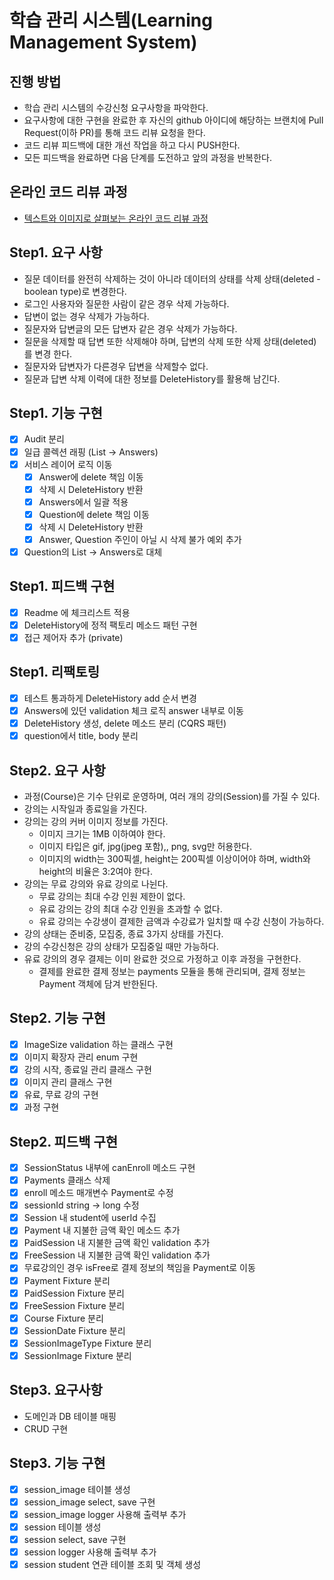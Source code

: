 # 학습 관리 시스템(Learning Management System)
## 진행 방법
* 학습 관리 시스템의 수강신청 요구사항을 파악한다.
* 요구사항에 대한 구현을 완료한 후 자신의 github 아이디에 해당하는 브랜치에 Pull Request(이하 PR)를 통해 코드 리뷰 요청을 한다.
* 코드 리뷰 피드백에 대한 개선 작업을 하고 다시 PUSH한다.
* 모든 피드백을 완료하면 다음 단계를 도전하고 앞의 과정을 반복한다.

## 온라인 코드 리뷰 과정
* [텍스트와 이미지로 살펴보는 온라인 코드 리뷰 과정](https://github.com/next-step/nextstep-docs/tree/master/codereview)

## Step1. 요구 사항
* 질문 데이터를 완전히 삭제하는 것이 아니라 데이터의 상태를 삭제 상태(deleted - boolean type)로 변경한다. 
* 로그인 사용자와 질문한 사람이 같은 경우 삭제 가능하다. 
* 답변이 없는 경우 삭제가 가능하다. 
* 질문자와 답변글의 모든 답변자 같은 경우 삭제가 가능하다. 
* 질문을 삭제할 때 답변 또한 삭제해야 하며, 답변의 삭제 또한 삭제 상태(deleted)를 변경 한다. 
* 질문자와 답변자가 다른경우 답변을 삭제할수 없다. 
* 질문과 답변 삭제 이력에 대한 정보를 DeleteHistory를 활용해 남긴다.

## Step1. 기능 구현
- [X] Audit 분리
- [X] 일급 콜렉션 래핑 (List<Answer> -> Answers)
- [X] 서비스 레이어 로직 이동
  - [X] Answer에 delete 책임 이동
  - [X] 삭제 시 DeleteHistory 반환
  - [X] Answers에서 일괄 적용
  - [X] Question에 delete 책임 이동
  - [X] 삭제 시 DeleteHistory 반환
  - [X] Answer, Question 주인이 아닐 시 삭제 불가 예외 추가
- [X] Question의 List<Answer> -> Answers로 대체

## Step1. 피드백 구현
- [X] Readme 에 체크리스트 적용
- [X] DeleteHistory에 정적 팩토리 메소드 패턴 구현
- [X] 접근 제어자 추가 (private)

## Step1. 리팩토링
- [X] 테스트 통과하게 DeleteHistory add 순서 변경
- [X] Answers에 있던 validation 체크 로직 answer 내부로 이동
- [X] DeleteHistory 생성, delete 메소드 분리 (CQRS 패턴)
- [X] question에서 title, body 분리

## Step2. 요구 사항
* 과정(Course)은 기수 단위로 운영하며, 여러 개의 강의(Session)를 가질 수 있다.
* 강의는 시작일과 종료일을 가진다.
* 강의는 강의 커버 이미지 정보를 가진다.
  * 이미지 크기는 1MB 이하여야 한다.
  * 이미지 타입은 gif, jpg(jpeg 포함),, png, svg만 허용한다.
  * 이미지의 width는 300픽셀, height는 200픽셀 이상이어야 하며, width와 height의 비율은 3:2여야 한다.
* 강의는 무료 강의와 유료 강의로 나뉜다.
  * 무료 강의는 최대 수강 인원 제한이 없다.
  * 유료 강의는 강의 최대 수강 인원을 초과할 수 없다.
  * 유료 강의는 수강생이 결제한 금액과 수강료가 일치할 때 수강 신청이 가능하다.
* 강의 상태는 준비중, 모집중, 종료 3가지 상태를 가진다.
* 강의 수강신청은 강의 상태가 모집중일 때만 가능하다.
* 유료 강의의 경우 결제는 이미 완료한 것으로 가정하고 이후 과정을 구현한다.
  * 결제를 완료한 결제 정보는 payments 모듈을 통해 관리되며, 결제 정보는 Payment 객체에 담겨 반한된다.

## Step2. 기능 구현
- [X] ImageSize validation 하는 클래스 구현
- [X] 이미지 확장자 관리 enum 구현
- [X] 강의 시작, 종료일 관리 클래스 구현
- [X] 이미지 관리 클래스 구현
- [X] 유료, 무료 강의 구현
- [X] 과정 구현

## Step2. 피드백 구현
- [X] SessionStatus 내부에 canEnroll 메소드 구현
- [X] Payments 클래스 삭제
- [X] enroll 메소드 매개변수 Payment로 수정 
- [X] sessionId string -> long 수정
- [X] Session 내 student에 userId 수집
- [X] Payment 내 지불한 금액 확인 메소드 추가 
- [X] PaidSession 내 지불한 금액 확인 validation 추가
- [X] FreeSession 내 지불한 금액 확인 validation 추가
- [X] 무료강의인 경우 isFree로 결제 정보의 책임을 Payment로 이동
- [X] Payment Fixture 분리
- [X] PaidSession Fixture 분리
- [X] FreeSession Fixture 분리
- [X] Course Fixture 분리
- [X] SessionDate Fixture 분리
- [X] SessionImageType Fixture 분리
- [X] SessionImage Fixture 분리

## Step3. 요구사항
* 도메인과 DB 테이블 매핑
* CRUD 구현

## Step3. 기능 구현
- [X] session_image 테이블 생성
- [X] session_image select, save 구현
- [X] session_image logger 사용해 출력부 추가
- [X] session 테이블 생성
- [X] session select, save 구현
- [X] session logger 사용해 출력부 추가
- [X] session student 연관 테이블 조회 및 객체 생성
